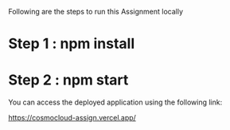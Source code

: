 Following are the steps to run this Assignment locally
# Step 1 : npm install

# Step 2 :  npm start


You can access the deployed application using the following link:
 
https://cosmocloud-assign.vercel.app/
